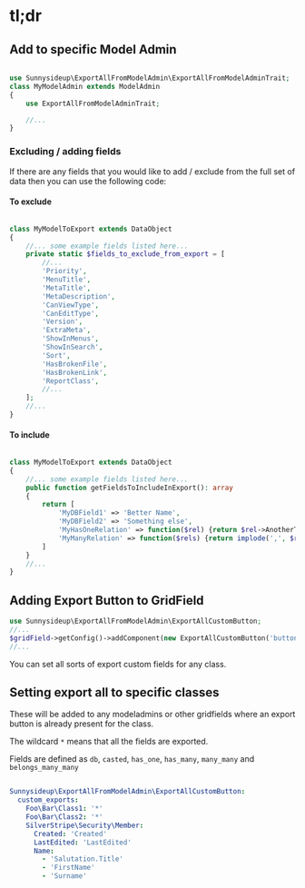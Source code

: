 # tl;dr


## Add to specific Model Admin
```php

use Sunnysideup\ExportAllFromModelAdmin\ExportAllFromModelAdminTrait;
class MyModelAdmin extends ModelAdmin
{
    use ExportAllFromModelAdminTrait;

    //...
}

```
### Excluding / adding fields 

If there are any fields that you would like to add / exclude from the full set of data then you can
use the following code: 

#### To exclude

```php

class MyModelToExport extends DataObject
{
    //... some example fields listed here...
    private static $fields_to_exclude_from_export = [
        //...
        'Priority',
        'MenuTitle',
        'MetaTitle',
        'MetaDescription',
        'CanViewType',
        'CanEditType',
        'Version',
        'ExtraMeta',
        'ShowInMenus',
        'ShowInSearch',
        'Sort',
        'HasBrokenFile',
        'HasBrokenLink',
        'ReportClass',
        //...
    ];
    //...
}
```

#### To include

```php

class MyModelToExport extends DataObject
{
    //... some example fields listed here...
    public function getFieldsToIncludeInExport(): array
    {
        return [
            'MyDBField1' => 'Better Name',
            'MyDBField2' => 'Something else',
            'MyHasOneRelation' => function($rel) {return $rel->AnotherTitle();},
            'MyManyRelation' => function($rels) {return implode(',', $rels->columnUnique('Foo'));},
        ]
    }
    //...
}
```


## Adding Export Button to GridField

```php
use Sunnysideup\ExportAllFromModelAdmin\ExportAllCustomButton;
//...
$gridField->getConfig()->addComponent(new ExportAllCustomButton('buttons-before-left'));
//...

```

You can set all sorts of export custom fields for any class.

## Setting export all to specific classes

These will be added to any modeladmins or other gridfields where an export button is already present for the class. 

The wildcard `*` means that all the fields are exported. 

Fields are defined as `db`, `casted`, `has_one`, `has_many`, `many_many` and `belongs_many_many`

```yml

Sunnysideup\ExportAllFromModelAdmin\ExportAllCustomButton:
  custom_exports:
    Foo\Bar\Class1: '*'
    Foo\Bar\Class2: '*'
    SilverStripe\Security\Member:
      Created: 'Created'
      LastEdited: 'LastEdited'
      Name:
        - 'Salutation.Title'
        - 'FirstName'
        - 'Surname'

```
